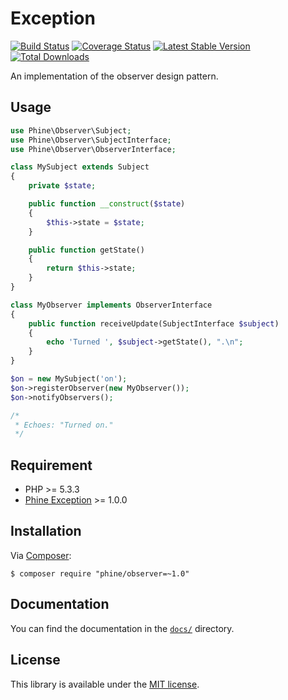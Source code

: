 Exception
=========

[![Build Status][]](https://travis-ci.org/phine/lib-observer)
[![Coverage Status][]](https://coveralls.io/r/phine/lib-observer)
[![Latest Stable Version][]](https://packagist.org/packages/phine/observer)
[![Total Downloads][]](https://packagist.org/packages/phine/observer)

An implementation of the observer design pattern.

Usage
-----

```php
use Phine\Observer\Subject;
use Phine\Observer\SubjectInterface;
use Phine\Observer\ObserverInterface;

class MySubject extends Subject
{
    private $state;

    public function __construct($state)
    {
        $this->state = $state;
    }

    public function getState()
    {
        return $this->state;
    }
}

class MyObserver implements ObserverInterface
{
    public function receiveUpdate(SubjectInterface $subject)
    {
        echo 'Turned ', $subject->getState(), ".\n";
    }
}

$on = new MySubject('on');
$on->registerObserver(new MyObserver());
$on->notifyObservers();

/*
 * Echoes: "Turned on."
 */
```

Requirement
-----------

- PHP >= 5.3.3
- [Phine Exception][] >= 1.0.0

Installation
------------

Via [Composer][]:

    $ composer require "phine/observer=~1.0"

Documentation
-------------

You can find the documentation in the [`docs/`](docs/) directory.

License
-------

This library is available under the [MIT license](LICENSE).

[Build Status]: https://travis-ci.org/phine/lib-observer.png?branch=master
[Coverage Status]: https://coveralls.io/repos/phine/lib-observer/badge.png
[Latest Stable Version]: https://poser.pugx.org/phine/observer/v/stable.png
[Total Downloads]: https://poser.pugx.org/phine/observer/downloads.png
[Phine Exception]: https://github.com/phine/lib-exception
[Composer]: http://getcomposer.org/
